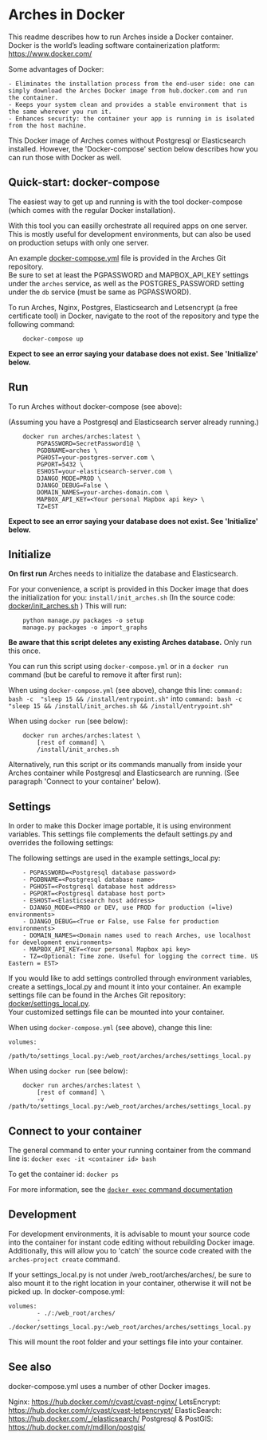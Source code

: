 # Arches in Docker

This readme describes how to run Arches inside a Docker container.  
Docker is the world’s leading software containerization platform: https://www.docker.com/  

Some advantages of Docker:  

    - Eliminates the installation process from the end-user side: one can simply download the Arches Docker image from hub.docker.com and run the container.  
    - Keeps your system clean and provides a stable environment that is the same wherever you run it.  
    - Enhances security: the container your app is running in is isolated from the host machine.  


This Docker image of Arches comes without Postgresql or Elasticsearch installed. 
However, the 'Docker-compose' section below describes how you can run those with Docker as well.



## Quick-start: docker-compose
The easiest way to get up and running is with the tool docker-compose (which comes with the regular Docker installation).

With this tool you can easilly orchestrate all required apps on one server. 
This is mostly useful for development environments, but can also be used on production setups with only one server.  

An example [docker-compose.yml](../docker-compose.yml) file is provided in the Arches Git repository.  
Be sure to set at least the PGPASSWORD and MAPBOX_API_KEY settings under the `arches` service, as well as the POSTGRES_PASSWORD setting under the `db` service (must be same as PGPASSWORD).

To run Arches, Nginx, Postgres, Elasticsearch and Letsencrypt (a free certificate tool) in Docker, navigate to the root of the repository and type the following command:
```
	docker-compose up
```

**Expect to see an error saying your database does not exist. See 'Initialize' below.**



## Run
To run Arches without docker-compose (see above):

(Assuming you have a Postgresql and Elasticsearch server already running.)
```
	docker run arches/arches:latest \
		PGPASSWORD=SecretPassword1@ \
        PGDBNAME=arches \
        PGHOST=your-postgres-server.com \
        PGPORT=5432 \
        ESHOST=your-elasticsearch-server.com \
        DJANGO_MODE=PROD \
        DJANGO_DEBUG=False \
        DOMAIN_NAMES=your-arches-domain.com \
		MAPBOX_API_KEY=<Your personal Mapbox api key> \
        TZ=EST
```

**Expect to see an error saying your database does not exist. See 'Initialize' below.**



## Initialize
**On first run** Arches needs to initialize the database and Elasticsearch. 

For your convenience, a script is provided in this Docker image that does the initialization for you: ```install/init_arches.sh```
(In the source code: [docker/init_arches.sh](/docker/init_arches.sh) )
This will run:
```
	python manage.py packages -o setup
	manage.py packages -o import_graphs
```
**Be aware that this script deletes any existing Arches database.** Only run this once. 

You can run this script using `docker-compose.yml` or in a `docker run` command (but be careful to remove it after first run):  

When using `docker-compose.yml` (see above), change this line:
`command: bash -c  "sleep 15 && /install/entrypoint.sh"`
into
`command: bash -c  "sleep 15 && /install/init_arches.sh && /install/entrypoint.sh"`

When using `docker run` (see below): 
```
	docker run arches/arches:latest \
		[rest of command] \
		/install/init_arches.sh
```

Alternatively, run this script or its commands manually from inside your Arches container while Postgresql and Elasticsearch are running.
(See paragraph 'Connect to your container' below).



## Settings
In order to make this Docker image portable, it is using environment variables.
This settings file complements the default settings.py and overrides the following settings:

The following settings are used in the example settings_local.py:

        - PGPASSWORD=<Postgresql database password>
        - PGDBNAME=<Postgresql database name>
        - PGHOST=<Postgresql database host address>
        - PGPORT=<Postgresql database host port>
        - ESHOST=<Elasticsearch host address>
        - DJANGO_MODE=<PROD or DEV, use PROD for production (=live) environments>
        - DJANGO_DEBUG=<True or False, use False for production environments>
        - DOMAIN_NAMES=<Domain names used to reach Arches, use localhost for development environments>
		- MAPBOX_API_KEY=<Your personal Mapbox api key>
        - TZ=<Optional: Time zone. Useful for logging the correct time. US Eastern = EST>

If you would like to add settings controlled through environment variables, create a settings_local.py and mount it into your container.
An example settings file can be found in the Arches Git repository: [docker/settings_local.py](/docker/settings_local.py). 	
Your customized settings file can be mounted into your container.

When using `docker-compose.yml` (see above), change this line:
```
volumes:
        - /path/to/settings_local.py:/web_root/arches/arches/settings_local.py
```
When using `docker run` (see below): 
```
	docker run arches/arches:latest \
		[rest of command] \
		-v /path/to/settings_local.py:/web_root/arches/arches/settings_local.py
```	

	
	
## Connect to your container
The general command to enter your running container from the command line is:
```docker exec -it <container id> bash```

To get the container id:
```docker ps```

For more information, see the [```docker exec``` command documentation](https://docs.docker.com/engine/reference/commandline/exec/)


	
## Development
For development environments, it is advisable to mount your source code into the container for instant code editing without rebuilding Docker image. 
Additionally, this will allow you to 'catch' the source code created with the `arches-project create` command. 

If your settings_local.py is not under /web_root/arches/arches/, be sure to also mount it to the right location in your container, otherwise it will not be picked up. In docker-compose.yml:
```
volumes:
        - ./:/web_root/arches/
        - ./docker/settings_local.py:/web_root/arches/arches/settings_local.py		
```

This will mount the root folder and your settings file into your container. 



## See also
docker-compose.yml uses a number of other Docker images.

Nginx: https://hub.docker.com/r/cvast/cvast-nginx/ 
LetsEncrypt: https://hub.docker.com/r/cvast/cvast-letsencrypt/
ElasticSearch: https://hub.docker.com/_/elasticsearch/
Postgresql & PostGIS: https://hub.docker.com/r/mdillon/postgis/
